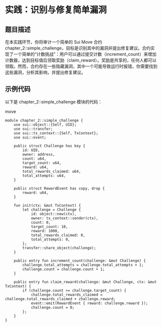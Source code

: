 # 实践：识别与修复简单漏洞

## 题目描述

在本实践环节，你将审计一个简单的 Sui Move 合约 chapter_2::simple_challenge，目标是识别其中的漏洞并提出修复建议。合约实现了一个简单的“计数挑战”：用户可以通过提交计数（increment_count）来增加计数器，达到目标值后领取奖励（claim_reward）。奖励是共享的，任何人都可以领取。然而，合约存在一些隐藏漏洞，其中一个可能导致运行时报错，你需要找到这些漏洞，分析其影响，并提出修复建议。

## 示例代码

以下是 chapter_2::simple_challenge 模块的代码：

move

```text
module chapter_2::simple_challenge {
    use sui::object::{Self, UID};
    use sui::transfer;
    use sui::tx_context::{Self, TxContext};
    use sui::event;

    public struct Challenge has key {
        id: UID,
        owner: address,
        count: u64,
        target_count: u64,
        reward: u64,
        total_rewards_claimed: u64,
        total_attempts: u64,
    }

    public struct RewardEvent has copy, drop {
        reward: u64,
    }

    fun init(ctx: &mut TxContext) {
        let challenge = Challenge {
            id: object::new(ctx),
            owner: tx_context::sender(ctx),
            count: 0,
            target_count: 10,
            reward: 1000,
            total_rewards_claimed: 0,
            total_attempts: 0,
        };
        transfer::share_object(challenge);
    }

    public entry fun increment_count(challenge: &mut Challenge) {
        challenge.total_attempts = challenge.total_attempts + 1;
        challenge.count = challenge.count + 1;
    }

    public entry fun claim_reward(challenge: &mut Challenge, ctx: &mut TxContext) {
        if (challenge.count >= challenge.target_count) {
            challenge.total_rewards_claimed = challenge.total_rewards_claimed + challenge.reward;
            event::emit(RewardEvent { reward: challenge.reward });
            challenge.count = 0;
        };
    }
}
```